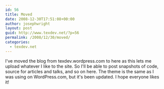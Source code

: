 ```yaml
---
id: 56
title: Moved
date: 2008-12-30T17:51:08+00:00
author: josephwright
layout: post
guid: http://www.texdev.net/?p=56
permalink: /2008/12/30/moved/
categories:
  - texdev.net
---
```

I've moved the blog from texdev.wordpress.com to here as this lets me upload whatever I like to the site. So I'll be able to post snapshots of code, source for articles and talks, and so on here.  The theme is the same as I was using on WordPress.com, but it's been updated.  I hope everyone likes it!
